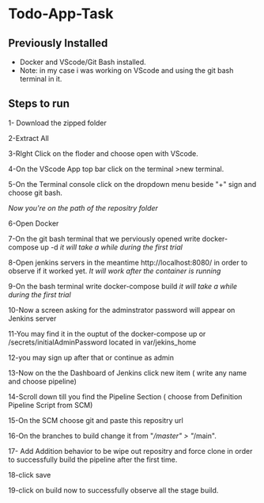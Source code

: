 # Todo-App-Task

## Previously Installed
- Docker and VScode/Git Bash installed.
- Note: in my case i was working on VScode and using the git bash terminal in it.


## Steps to run


1- Download the zipped folder

2-Extract All

3-RIght Click on the floder and choose open with VScode.

4-On the VScode App top bar click on the terminal >new terminal.

5-On the Terminal console click on the dropdown menu beside "+" sign and choose git bash.

*Now you're on the path of the repositry folder*

6-Open Docker

7-On the git bash terminal that we perviously opened write docker-compose up -d 
*it will take a while during the first trial*

8-Open jenkins servers in the meantime http://localhost:8080/ in order to observe if it worked yet.
*It will work after the container is running*

9-On the bash terminal write docker-compose build
*it will take a while during the first trial*

10-Now a screen asking for the adminstrator password will appear on Jenkins server

11-You may find it in the ouptut of the docker-compose up or /secrets/initialAdminPassword located in var/jekins_home

12-you may sign up after that or continue as admin

13-Now on the the Dashboard of Jenkins click new item ( write any name and choose pipeline)

14-Scroll down till you find the Pipeline Section ( choose from Definition Pipeline Script from SCM)

15-On the SCM choose git and paste this repositry url

16-On the branches to build change it from "*/master" > "*/main". 

17- Add Addition behavior to be wipe out repositry and force clone in order to successfully build the pipeline after the first time.

18-click save

19-click on build now to successfully observe all the stage build.
